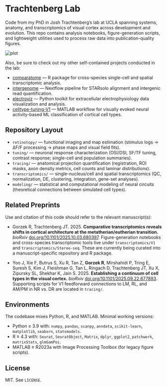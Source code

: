 # Trachtenberg Lab

Code from my PhD in Josh Trachtenberg’s lab at UCLA spanning systems, anatomy, and transcriptomics of visual cortex across development and evolution. This repo contains analysis notebooks, figure-generation scripts, and lightweight utilities used to process raw data into publication-quality figures.

![plot](https://github.com/ryan-gorzek/trachtenberg-lab/blob/main/plots/TLab_Summary.png)

Also, be sure to check out my other self-contained projects conducted in the lab:
- [comparatome](https://github.com/ryan-gorzek/comparatome) — R package for cross-species single-cell and spatial transcriptomic analysis.
- [intergenome](https://github.com/ryan-gorzek/intergenome) — Nextflow pipeline for STARsolo alignment and intergenic read quantification.
- [electroviz](https://github.com/ryan-gorzek/electroviz) — Python toolkit for extracellular electrophysiology data visualization and analysis.
- [celltype-tuning-V1](https://github.com/ryan-gorzek/celltype-tuning-V1) — MATLAB workflow for visually evoked neural activity-based ML classification of cortical cell types.

## Repository Layout
* `retinotopy/` — functional imaging and map estimation (stimulus logs → ΔF/F processing → phase maps and visual field fits).
* `tuning/` — neuronal response characterization (OSI/DSI, SF/TF tuning, contrast response; single-cell and population summaries).
* `tracing/` — anatomical projection quantification (registration, ROI masks, axon density metrics, cell counts and laminar distributions).
* `transcriptomics/` — single-nucleus/cell and spatial transcriptomics (QC, normalization, DE, clustering, integration, gene-set analyses).
* `modeling/` — statistical and computational modeling of neural circuits (theoretical connections between simulated cell types).

## Related Preprints

Use and citation of this code should refer to the relevant manuscript(s):

* Gorzek R, Trachtenberg JT. 2025. **Comparative transcriptomics reveals shifts in cortical architecture at the metatherian/eutherian transition.** *bioRxiv* [doi.org/10.1101/2025.10.03.680397](doi.org/10.1101/2025.10.03.680397).
  Figure-generation notebooks and cross-species transcriptomic tools live under `transcriptomics/V1` and `transcriptomics/Stereo-seq`. These are currently being curated into a manuscript-specific repository and R package.

* Yoo J, Xie F, Butrus S, Xu R, Tan Z, **Gorzek R**, Mirshahidi P, Tring E, Suresh S, Kim J, Fleishman G, Tan L, Ringach D, Trachtenberg JT, Xu X, Zipursky SL, Shekhar K, Jain S. 2025. **Establishing a continuum of cell types in the visual cortex.** *bioRxiv* [doi.org/10.1101/2025.09.22.677893](doi.org/10.1101/2025.09.22.677893).
  Supporting scripts for V1 feedforward connections to LM, RL, and AM/PM in NR vs. DR are located in `tracing/`.

## Environments

The codebase mixes Python, R, and MATLAB. Minimal working versions:

* Python ≥ 3.9 with: `numpy`, `pandas`, `scanpy`, `anndata`, `scikit-learn`, `matplotlib`, `seaborn`, `statsmodels`.
* R ≥ 4.3 with: `Seurat`, `SeuratObject`, `Matrix`, `dplyr`, `ggplot2`, `patchwork`, `matrixStats`, `glmGamPoi`.
* MATLAB ≥ R2023a with Image Processing Toolbox (for legacy figure scripts).

## License

MIT. See `LICENSE`.

